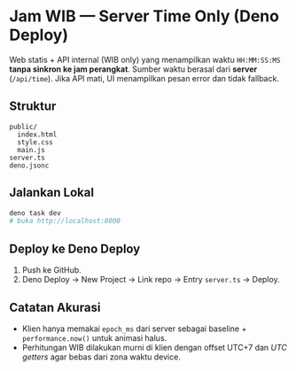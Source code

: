 # Jam WIB — Server Time Only (Deno Deploy)

Web statis + API internal (WIB only) yang menampilkan waktu `HH:MM:SS:MS` **tanpa sinkron ke jam perangkat**.
Sumber waktu berasal dari **server** (`/api/time`). Jika API mati, UI menampilkan pesan error dan tidak fallback.

## Struktur
```
public/
  index.html
  style.css
  main.js
server.ts
deno.jsonc
```

## Jalankan Lokal
```bash
deno task dev
# buka http://localhost:8000
```

## Deploy ke Deno Deploy
1. Push ke GitHub.
2. Deno Deploy → New Project → Link repo → Entry `server.ts` → Deploy.

## Catatan Akurasi
- Klien hanya memakai `epoch_ms` dari server sebagai baseline + `performance.now()` untuk animasi halus.
- Perhitungan WIB dilakukan murni di klien dengan offset UTC+7 dan *UTC getters* agar bebas dari zona waktu device.
